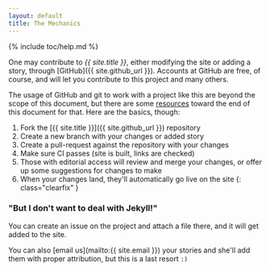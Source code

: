 ```yaml
---
layout: default
title: The Mechanics
---
```


{% include toc/help.md %}

One may contribute to *{{ site.title }}*, either modifying the site or adding a story, through [GitHub]({{ site.github_url }}). Accounts at GitHub are free, of course, and will let you contribute to this project and many others.

The usage of GitHub and git to work with a project like this are beyond the scope of this document, but there are some [resources](/about/help/resources) toward the end of this document for that. Here are the basics, though:

1. Fork the [{{ site.title }}]({{ site.github_url }}) repository
2. Create a new branch with your changes or added story
3. Create a pull-request against the repository with your changes
4. Make sure CI passes (site is built, links are checked)
5. Those with editorial access will review and merge your changes, or offer up some suggestions for changes to make
6. When your changes land, they'll automatically go live on the site
{: class="clearfix" }

### "But I don't want to deal with Jekyll!"

You can create an issue on the project and attach a file there, and it will get added to the site.

You can also [email us](mailto:{{ site.email }}) your stories and she'll add them with proper attribution, but this is a last resort `:)`
